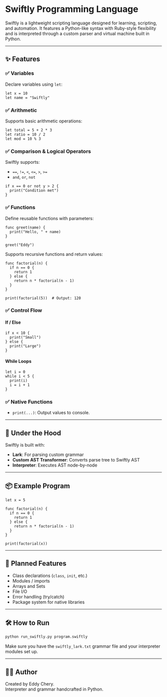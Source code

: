 # Swiftly Programming Language

Swiftly is a lightweight scripting language designed for learning, scripting, and automation. It features a Python-like syntax with Ruby-style flexibility and is interpreted through a custom parser and virtual machine built in Python.

---

## ✨ Features

### ✅ Variables
Declare variables using `let`:

```swiftly
let x = 10
let name = "Swiftly"
```

### ✅ Arithmetic
Supports basic arithmetic operations:

```swiftly
let total = 5 + 2 * 3
let ratio = 10 / 2
let mod = 10 % 3
```

### ✅ Comparison & Logical Operators
Swiftly supports:

- `==`, `!=`, `<`, `<=`, `>`, `>=`
- `and`, `or`, `not`

```swiftly
if x == 0 or not y > 2 {
  print("Condition met")
}
```

### ✅ Functions
Define reusable functions with parameters:

```swiftly
func greet(name) {
  print("Hello, " + name)
}

greet("Eddy")
```

Supports recursive functions and return values:

```swiftly
func factorial(n) {
  if n == 0 {
    return 1
  } else {
    return n * factorial(n - 1)
  }
}

print(factorial(5))  # Output: 120
```

### ✅ Control Flow

#### If / Else

```swiftly
if x < 10 {
  print("Small")
} else {
  print("Large")
}
```

#### While Loops

```swiftly
let i = 0
while i < 5 {
  print(i)
  i = i + 1
}
```

### ✅ Native Functions

- `print(...)`: Output values to console.

---

## 🧱 Under the Hood

Swiftly is built with:

- **Lark**: For parsing custom grammar
- **Custom AST Transformer**: Converts parse tree to Swiftly AST
- **Interpreter**: Executes AST node-by-node

---

## 📦 Example Program

```swiftly
let x = 5

func factorial(n) {
  if n == 0 {
    return 1
  } else {
    return n * factorial(n - 1)
  }
}

print(factorial(x))
```

---

## 🚧 Planned Features

- Class declarations (`class`, `init`, etc.)
- Modules / imports
- Arrays and Sets
- File I/O
- Error handling (try/catch)
- Package system for native libraries

---

## 🛠️ How to Run

```bash
python run_swiftly.py program.swiftly
```

Make sure you have the `swiftly_lark.txt` grammar file and your interpreter modules set up.

---

## 🧑‍💻 Author

Created by Eddy Chery.  
Interpreter and grammar handcrafted in Python.